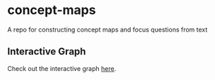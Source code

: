 # concept-maps
A repo for constructing concept maps and focus questions from text
## Interactive Graph

Check out the interactive graph [here](https://github.com/cmatc13/concept-maps/tree/main/network_html_5/combined_analysis_90.html).
